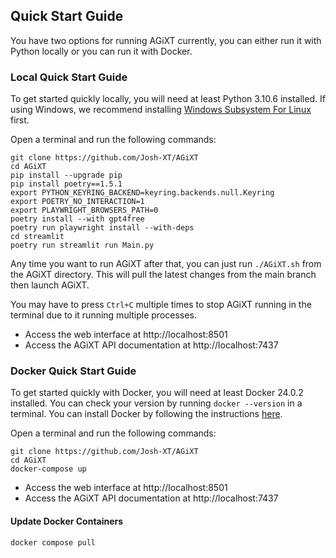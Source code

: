 ## Quick Start Guide
You have two options for running AGiXT currently, you can either run it with Python locally or you can run it with Docker.

### Local Quick Start Guide
To get started quickly locally, you will need at least Python 3.10.6 installed.  If using Windows, we recommend installing [Windows Subsystem For Linux](https://learn.microsoft.com/en-us/windows/wsl/install) first.

Open a terminal and run the following commands:

```
git clone https://github.com/Josh-XT/AGiXT
cd AGiXT
pip install --upgrade pip
pip install poetry==1.5.1
export PYTHON_KEYRING_BACKEND=keyring.backends.null.Keyring
export POETRY_NO_INTERACTION=1
export PLAYWRIGHT_BROWSERS_PATH=0
poetry install --with gpt4free
poetry run playwright install --with-deps
cd streamlit
poetry run streamlit run Main.py
```

Any time you want to run AGiXT after that, you can just run `./AGiXT.sh` from the AGiXT directory.  This will pull the latest changes from the main branch then launch AGiXT.

You may have to press `Ctrl+C` multiple times to stop AGiXT running in the terminal due to it running multiple processes.

- Access the web interface at http://localhost:8501
- Access the AGiXT API documentation at http://localhost:7437

### Docker Quick Start Guide
To get started quickly with Docker, you will need at least Docker 24.0.2 installed. You can check your version by running `docker --version` in a terminal. You can install Docker by following the instructions [here](https://docs.docker.com/get-docker/).

Open a terminal and run the following commands:
```
git clone https://github.com/Josh-XT/AGiXT
cd AGiXT
docker-compose up
```

- Access the web interface at http://localhost:8501
- Access the AGiXT API documentation at http://localhost:7437
#### Update Docker Containers

```
docker compose pull
```